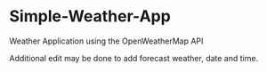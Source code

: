 # Simple-Weather-App
Weather Application using the OpenWeatherMap API


Additional edit may be done to add forecast weather, date and time.
